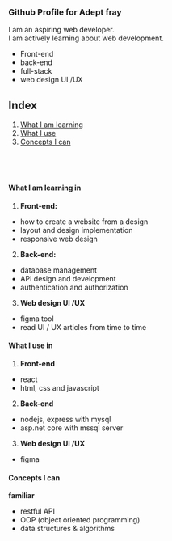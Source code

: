 ### Github Profile for Adept fray

I am an aspiring web developer.<br>
I am actively learning about web development.

- Front-end
- back-end
- full-stack
- web design UI /UX

## Index

1. [What I am learning](#what-i-am-learning-in)
2. [What I use](#what-i-use-in)
3. [Concepts I can](#concepts-i-can)

## <br>

#### What I am learning in

1. **Front-end:**

- how to create a website from a design
- layout and design implementation
- responsive web design

2. **Back-end:**

- database management
- API design and development
- authentication and authorization

3. **Web design UI /UX**

- figma tool
- read UI / UX articles from time to time

#### What I use in

1. **Front-end**

- react
- html, css and javascript

2. **Back-end**

- nodejs, express with mysql
- asp.net core with mssql server

3. **Web design UI /UX**

- figma

#### Concepts I can

**familiar**

- restful API
- OOP (object oriented programming)
- data structures & algorithms
